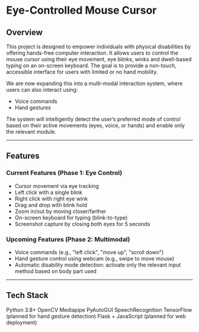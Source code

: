 # Eye-Controlled Mouse Cursor 

## Overview

This project is designed to empower individuals with physical disabilities by offering hands-free computer interaction. It allows users to control the mouse cursor using their eye movement, eye blinks, winks and dwell-based typing on an on-screen keyboard. The goal is to provide a non-touch, accessible interface for users with limited or no hand mobility.

We are now expanding this into a multi-modal interaction system, where users can also interact using:

- Voice commands
- Hand gestures

The system will intelligently detect the user’s preferred mode of control based on their active movements (eyes, voice, or hands) and enable only the relevant module.

---

## Features

### Current Features (Phase 1: Eye Control)
- Cursor movement via eye tracking
- Left click with a single blink
- Right click with right eye wink
- Drag and drop with blink hold
- Zoom in/out by moving closer/farther
- On-screen keyboard for typing (blink-to-type)
- Screenshot capture by closing both eyes for 5 seconds

### Upcoming Features (Phase 2: Multimodal)
- Voice commands (e.g., "left click", "move up", "scroll down")
- Hand gesture control using webcam (e.g., swipe to move mouse)
- Automatic disability mode detection: activate only the relevant input method based on body part used

---

## Tech Stack
Python 3.8+
OpenCV
Mediapipe
PyAutoGUI
SpeechRecognition
TensorFlow (planned for hand gesture detection)
Flask + JavaScript (planned for web deployment)

